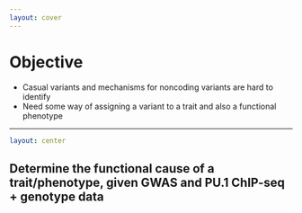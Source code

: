 ```yaml
---
layout: cover
---
```


# Objective

<v-clicks>

- Casual variants and mechanisms for noncoding variants are hard to identify
- Need some way of assigning a variant to a trait and also a functional phenotype

 </v-clicks>
 
---

```yaml
layout: center
```

## Determine the functional cause of a trait/phenotype, given GWAS and PU.1 ChIP-seq + genotype data
